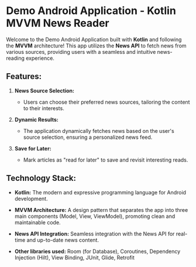 # Demo Android Application - Kotlin MVVM News Reader

Welcome to the Demo Android Application built with **Kotlin** and following the **MVVM** architecture! This app utilizes the **News API** to fetch news from various sources, providing users with a seamless and intuitive news-reading experience.

## Features:

1. **News Source Selection:**
   - Users can choose their preferred news sources, tailoring the content to their interests.

2. **Dynamic Results:**
   - The application dynamically fetches news based on the user's source selection, ensuring a personalized news feed.

3. **Save for Later:**
   - Mark articles as "read for later" to save and revisit interesting reads.

## Technology Stack:

- **Kotlin:** The modern and expressive programming language for Android development.
  
- **MVVM Architecture:** A design pattern that separates the app into three main components (Model, View, ViewModel), promoting clean and maintainable code.

- **News API Integration:** Seamless integration with the News API for real-time and up-to-date news content.

- **Other libraries used:** Room (for Database), Coroutines, Dependency Injection (Hilt), View Binding, JUnit, Glide, Retrofit


